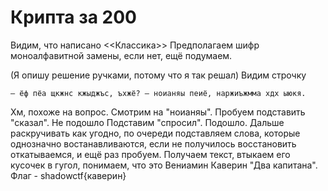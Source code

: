 # Крипта за 200
Видим, что написано <<Классика>>
Предполагаем шифр моноалфавитной замены, если нет, ещё подумаем.

(Я опишу решение ручками, потому что я так решал)
Видим строчку
```
— ёф пёа щкжнс кжыджъс, ъхжё? — ноианяы пеиё, наржиъжмма хдх ыюкя.
```
Хм, похоже на вопрос.
Смотрим на "ноианяы".
Пробуем подставить "сказал".
Не подошло
Подставим "спросил".
Подошло.
Дальше раскручивать как угодно, по очереди подставляем слова, которые однозначно востанавливаются, если не получилось восстановить откатываемся, и ещё раз пробуем.
Получаем текст, втыкаем его кусочек в гугол, понимаем, что это Вениамин Каверин "Два капитана".
Флаг - shadowctf{каверин}
